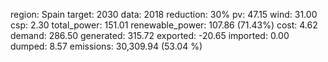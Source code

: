 region: Spain
target: 2030
data: 2018
reduction: 30%
pv: 47.15
wind: 31.00
csp: 2.30
total_power: 151.01
renewable_power: 107.86 (71.43%)
cost: 4.62
demand: 286.50
generated: 315.72
exported: -20.65
imported: 0.00
dumped: 8.57
emissions: 30,309.94 (53.04 %)
